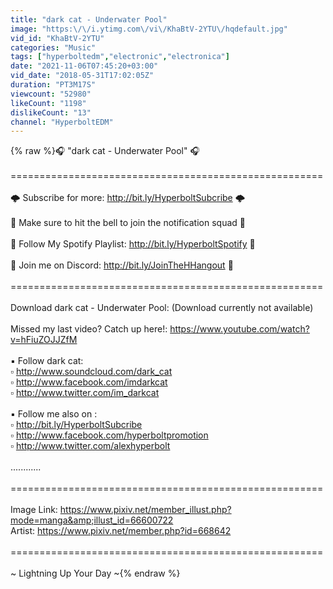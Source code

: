 ```yaml
---
title: "dark cat - Underwater Pool"
image: "https:\/\/i.ytimg.com\/vi\/KhaBtV-2YTU\/hqdefault.jpg"
vid_id: "KhaBtV-2YTU"
categories: "Music"
tags: ["hyperboltedm","electronic","electronica"]
date: "2021-11-06T07:45:20+03:00"
vid_date: "2018-05-31T17:02:05Z"
duration: "PT3M17S"
viewcount: "52980"
likeCount: "1198"
dislikeCount: "13"
channel: "HyperboltEDM"
---
```

{% raw %}🎧 &quot;dark cat - Underwater Pool&quot; 🎧<br /><br />======================================================<br /><br />🌩️ Subscribe for more: <a rel="nofollow" target="blank" href="http://bit.ly/HyperboltSubcribe">http://bit.ly/HyperboltSubcribe</a> 🌩️<br /><br />🔔 Make sure to hit the bell to join the notification squad 🔔<br /><br />🎵 Follow My Spotify Playlist: <a rel="nofollow" target="blank" href="http://bit.ly/HyperboltSpotify">http://bit.ly/HyperboltSpotify</a> 🎵<br /><br />👾 Join me on Discord: <a rel="nofollow" target="blank" href="http://bit.ly/JoinTheHHangout">http://bit.ly/JoinTheHHangout</a> 👾<br /><br />======================================================<br /><br />Download dark cat - Underwater Pool: (Download currently not available)<br /><br />Missed my last video? Catch up here!: <a rel="nofollow" target="blank" href="https://www.youtube.com/watch?v=hFiuZOJJZfM">https://www.youtube.com/watch?v=hFiuZOJJZfM</a><br /><br />▪ Follow dark cat:<br />▫ <a rel="nofollow" target="blank" href="http://www.soundcloud.com/dark_cat">http://www.soundcloud.com/dark_cat</a><br />▫ <a rel="nofollow" target="blank" href="http://www.facebook.com/imdarkcat">http://www.facebook.com/imdarkcat</a><br />▫ <a rel="nofollow" target="blank" href="http://www.twitter.com/im_darkcat">http://www.twitter.com/im_darkcat</a><br /><br />▪ Follow me also on :<br />▫ <a rel="nofollow" target="blank" href="http://bit.ly/HyperboltSubcribe">http://bit.ly/HyperboltSubcribe</a><br />▫ <a rel="nofollow" target="blank" href="http://www.facebook.com/hyperboltpromotion">http://www.facebook.com/hyperboltpromotion</a><br />▫ <a rel="nofollow" target="blank" href="http://www.twitter.com/alexhyperbolt">http://www.twitter.com/alexhyperbolt</a><br /><br />............<br /><br />======================================================<br /><br />Image Link: <a rel="nofollow" target="blank" href="https://www.pixiv.net/member_illust.php?mode=manga&amp;illust_id=66600722">https://www.pixiv.net/member_illust.php?mode=manga&amp;illust_id=66600722</a><br />Artist: <a rel="nofollow" target="blank" href="https://www.pixiv.net/member.php?id=668642">https://www.pixiv.net/member.php?id=668642</a><br /><br />======================================================<br /><br />~ Lightning Up Your Day ~{% endraw %}
